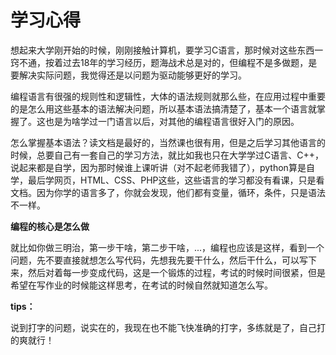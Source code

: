 # 学习心得

想起来大学刚开始的时候，刚刚接触计算机，要学习C语言，那时候对这些东西一窍不通，按着过去18年的学习经历，题海战术总是对的，但编程不是多做题，是要解决实际问题，我觉得还是以问题为驱动能够更好的学习。

编程语言有很强的规则性和逻辑性，大体的语法规则就那么些，在应用过程中重要的是怎么用这些基本的语法解决问题，所以基本语法搞清楚了，基本一个语言就掌握了。这也是为啥学过一门语言以后，对其他的编程语言很好入门的原因。

怎么掌握基本语法？读文档是最好的，当然课也很有用，但是之后学习其他语言的时候，总要自己有一套自己的学习方法，就比如我也只在大学学过C语言、C++，说起来都是自学，因为那时候谁上课听讲（对不起老师我错了），python算是自学，最后学网页，HTML、CSS、PHP这些，这些语言的学习都没有看课，只是看文档。因为你学的语言多了，你就会发现，他们都有变量，循环，条件，只是语法不一样。

**编程的核心是怎么做**

就比如你做三明治，第一步干啥，第二步干啥，...，编程也应该是这样，看到一个问题，先不要直接就想怎么写代码，先想我先要干什么，然后干什么，可以写下来，然后对着每一步变成代码，这是一个锻炼的过程，考试的时候时间很紧，但是希望在写作业的时候能这样思考，在考试的时候自然就知道怎么写。

**tips：**

说到打字的问题，说实在的，我现在也不能飞快准确的打字，多练就是了，自己打的爽就行！

